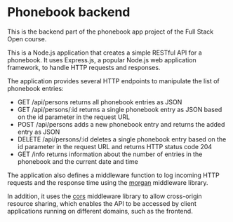 # Phonebook backend

This is the backend part of the phonebook app project of the Full Stack Open course. 

This is a Node.js application that creates a simple RESTful API for a phonebook. It uses Express.js, a popular Node.js web application framework, to handle HTTP requests and responses.

The application provides several HTTP endpoints to manipulate the list of phonebook entries:

- GET /api/persons returns all phonebook entries as JSON
- GET /api/persons/:id returns a single phonebook entry as JSON based on the id parameter in the request URL
- POST /api/persons adds a new phonebook entry and returns the added entry as JSON
- DELETE /api/persons/:id deletes a single phonebook entry based on the id parameter in the request URL and returns HTTP status code 204
- GET /info returns information about the number of entries in the phonebook and the current date and time

The application also defines a middleware function to log incoming HTTP requests and the response time using the [morgan](https://github.com/expressjs/morgan) middleware library.

In addition, it uses the [cors](https://github.com/expressjs/cors) middleware library to allow cross-origin resource sharing, which enables the API to be accessed by client applications running on different domains, such as the frontend.
